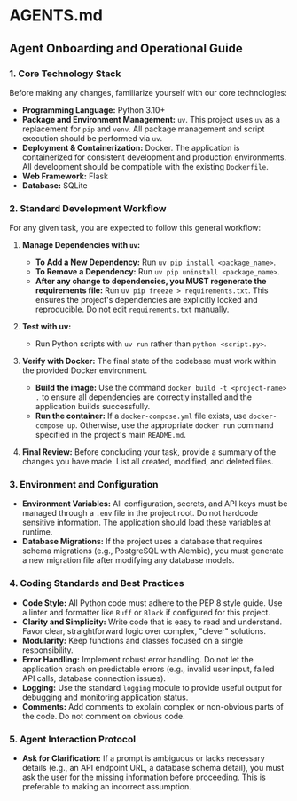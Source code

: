 # AGENTS.md

## Agent Onboarding and Operational Guide

### 1. Core Technology Stack

Before making any changes, familiarize yourself with our core technologies:

*   **Programming Language:** Python 3.10+
*   **Package and Environment Management:** `uv`. This project uses `uv` as a replacement for `pip` and `venv`. All package management and script execution should be performed via `uv`.
*   **Deployment & Containerization:** Docker. The application is containerized for consistent development and production environments. All development should be compatible with the existing `Dockerfile`.
*   **Web Framework:** Flask
*   **Database:** SQLite

### 2. Standard Development Workflow

For any given task, you are expected to follow this general workflow:

1.  **Manage Dependencies with `uv`:**
    *   **To Add a New Dependency:** Run `uv pip install <package_name>`.
    *   **To Remove a Dependency:** Run `uv pip uninstall <package_name>`.
    *   **After any change to dependencies, you MUST regenerate the requirements file:** Run `uv pip freeze > requirements.txt`. This ensures the project's dependencies are explicitly locked and reproducible. Do not edit `requirements.txt` manually.

2.  **Test with uv:**
    *   Run Python scripts with `uv run` rather than `python <script.py>`.

3.  **Verify with Docker:** The final state of the codebase must work within the provided Docker environment.
    *   **Build the image:** Use the command `docker build -t <project-name> .` to ensure all dependencies are correctly installed and the application builds successfully.
    *   **Run the container:** If a `docker-compose.yml` file exists, use `docker-compose up`. Otherwise, use the appropriate `docker run` command specified in the project's main `README.md`.

4.  **Final Review:** Before concluding your task, provide a summary of the changes you have made. List all created, modified, and deleted files.

### 3. Environment and Configuration

*   **Environment Variables:** All configuration, secrets, and API keys must be managed through a `.env` file in the project root. Do not hardcode sensitive information. The application should load these variables at runtime.
*   **Database Migrations:** If the project uses a database that requires schema migrations (e.g., PostgreSQL with Alembic), you must generate a new migration file after modifying any database models.

### 4. Coding Standards and Best Practices

*   **Code Style:** All Python code must adhere to the PEP 8 style guide. Use a linter and formatter like `Ruff` or `Black` if configured for this project.
*   **Clarity and Simplicity:** Write code that is easy to read and understand. Favor clear, straightforward logic over complex, "clever" solutions.
*   **Modularity:** Keep functions and classes focused on a single responsibility.
*   **Error Handling:** Implement robust error handling. Do not let the application crash on predictable errors (e.g., invalid user input, failed API calls, database connection issues).
*   **Logging:** Use the standard `logging` module to provide useful output for debugging and monitoring application status.
*   **Comments:** Add comments to explain complex or non-obvious parts of the code. Do not comment on obvious code.

### 5. Agent Interaction Protocol

*   **Ask for Clarification:** If a prompt is ambiguous or lacks necessary details (e.g., an API endpoint URL, a database schema detail), you must ask the user for the missing information before proceeding. This is preferable to making an incorrect assumption.
